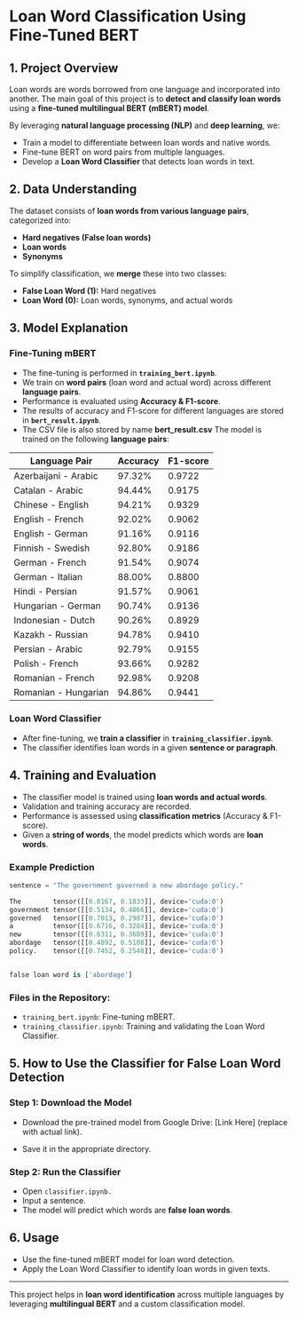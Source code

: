 # **Loan Word Classification Using Fine-Tuned BERT**

## **1. Project Overview**
Loan words are words borrowed from one language and incorporated into another. The main goal of this project is to **detect and classify loan words** using a **fine-tuned multilingual BERT (mBERT) model**.

By leveraging **natural language processing (NLP)** and **deep learning**, we:  
- Train a model to differentiate between loan words and native words.  
- Fine-tune BERT on word pairs from multiple languages.  
- Develop a **Loan Word Classifier** that detects loan words in text.  

## **2. Data Understanding**
The dataset consists of **loan words from various language pairs**, categorized into:  
- **Hard negatives (False loan words)**  
- **Loan words**  
- **Synonyms**  

To simplify classification, we **merge** these into two classes:  
- **False Loan Word (1):** Hard negatives  
- **Loan Word (0):** Loan words, synonyms, and actual words  

## **3. Model Explanation**
### **Fine-Tuning mBERT**
- The fine-tuning is performed in **`training_bert.ipynb`**.  
- We train on **word pairs** (loan word and actual word) across different **language pairs**.  
- Performance is evaluated using **Accuracy & F1-score**.  
- The results of accuracy and F1-score for different languages are stored in **`bert_result.ipynb`**.  
- The CSV file is also stored by name **bert_result.csv**
The model is trained on the following **language pairs**:  

| **Language Pair**           | **Accuracy** | **F1-score** |
|-----------------------------|-------------|--------------|
| Azerbaijani - Arabic        | 97.32%      | 0.9722       |
| Catalan - Arabic            | 94.44%      | 0.9175       |
| Chinese - English           | 94.21%      | 0.9329       |
| English - French            | 92.02%      | 0.9062       |
| English - German            | 91.16%      | 0.9116       |
| Finnish - Swedish           | 92.80%      | 0.9186       |
| German - French             | 91.54%      | 0.9074       |
| German - Italian            | 88.00%      | 0.8800       |
| Hindi - Persian             | 91.57%      | 0.9061       |
| Hungarian - German          | 90.74%      | 0.9136       |
| Indonesian - Dutch          | 90.26%      | 0.8929       |
| Kazakh - Russian            | 94.78%      | 0.9410       |
| Persian - Arabic            | 92.79%      | 0.9155       |
| Polish - French             | 93.66%      | 0.9282       |
| Romanian - French           | 92.98%      | 0.9208       |
| Romanian - Hungarian        | 94.86%      | 0.9441       |


### **Loan Word Classifier**
- After fine-tuning, we **train a classifier** in **`training_classifier.ipynb`**.  
- The classifier identifies loan words in a given **sentence or paragraph**.  

## **4. Training and Evaluation**
- The classifier model is trained using **loan words and actual words**.  
- Validation and training accuracy are recorded.  
- Performance is assessed using **classification metrics** (Accuracy & F1-score).  
- Given a **string of words**, the model predicts which words are **loan words**.  

### **Example Prediction**

```python
sentence = "The government governed a new abordage policy."

The        tensor([[0.8167, 0.1833]], device='cuda:0')
government tensor([[0.5134, 0.4866]], device='cuda:0')
governed   tensor([[0.7013, 0.2987]], device='cuda:0')
a          tensor([[0.6716, 0.3284]], device='cuda:0')
new        tensor([[0.6311, 0.3689]], device='cuda:0')
abordage   tensor([[0.4892, 0.5108]], device='cuda:0')
policy.    tensor([[0.7452, 0.2548]], device='cuda:0')


false loan word is ['abordage']
```

### Files in the Repository:
- `training_bert.ipynb`: Fine-tuning mBERT.
- `training_classifier.ipynb`: Training and validating the Loan Word Classifier.

## 5. How to Use the Classifier for False Loan Word Detection

### Step 1: Download the Model

- Download the pre-trained model from Google Drive: [Link Here] (replace with actual link).

- Save it in the appropriate directory.

### Step 2: Run the Classifier
- Open ```classifier.ipynb.```
- Input a sentence.
- The model will predict which words are **false loan words**.

## 6. Usage
- Use the fine-tuned mBERT model for loan word detection.
- Apply the Loan Word Classifier to identify loan words in given texts.

---
This project helps in **loan word identification** across multiple languages by leveraging **multilingual BERT** and a custom classification model.


